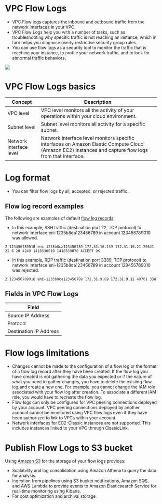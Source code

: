 # VPC Flow Logs
- [VPC Flow logs](https://docs.aws.amazon.com/vpc/latest/userguide/flow-logs.html) captures the inbound and outbound traffic from the network interfaces in your VPC.
- VPC Flow Logs help you with a number of tasks, such as troubleshooting why specific traffic is not reaching an instance, which in turn helps you diagnose overly restrictive security group rules. 
- You can use flow logs as a security tool to monitor the traffic that is reaching your instance, to profile your network traffic, and to look for abnormal traffic behaviors.

![](https://d2908q01vomqb2.cloudfront.net/da4b9237bacccdf19c0760cab7aec4a8359010b0/2019/09/13/2019-08-13_10-41-04.png)

# VPC Flow Logs basics

| Concept                 | Description                                                                                                                                            |
|-------------------------|--------------------------------------------------------------------------------------------------------------------------------------------------------|
| VPC level               | VPC level monitors all the activity of your operations within your cloud environment.                                                                  |
| Subnet level            | Subnet level monitors all activity for a specific subnet.                                                                                              |
| Network interface level | Network interface level monitors specific interfaces on Amazon Elastic Compute Cloud (Amazon EC2) instances and capture flow logs from that interface. |

# Log format
- You can filter flow logs by all, accepted, or rejected traffic.

## Flow log record examples

The following are examples of default [flow log records](https://docs.aws.amazon.com/vpc/latest/userguide/flow-logs-records-examples.html#flow-log-example-accepted-rejected).
- In this example, SSH traffic (destination port 22, TCP protocol) to network interface eni-1235b8ca123456789 in account 123456789010 was allowed.

`2 123456789010 eni-1235b8ca123456789 172.31.16.139 172.31.16.21 20641 22 6 20 4249 1418530010 1418530070 ACCEPT OK`

- In this example, RDP traffic (destination port 3389, TCP protocol) to network interface eni-1235b8ca123456789 in account 123456789010 was rejected.

`2 123456789010 eni-1235b8ca123456789 172.31.9.69 172.31.9.12 49761 338`

## Fields in VPC Flow Logs

| Field                  |
|------------------------|
| Source IP Address      |
| Protocol               |
| Destination IP Address |

# Flow logs limitations
- Changes cannot be made to the configuration of a flow log or the format of a flow log record after they have been created. If the flow log you have created is not gathering the data you expected or if the nature of what you need to gather changes, you have to delete the existing flow log and create a new one. For example, you cannot change the IAM role associated with your flow log after creation. To associate a different IAM role, you would have to recreate the flow log.
- Flow logs can only be configured for VPC peering connections deployed by your account. VPC peering connections deployed by another account cannot be monitored using VPC flow logs even if they have been authorized to link to VPCs within your account.
- Network interfaces for EC2-Classic instances are not supported. This includes instances linked to your VPC through ClassicLink.

# Publish Flow Logs to S3 bucket 
Using [Amazon S3](../../6_FileStorages/3_S3ObjectStorage/Readme.md) for the storage of your flow logs provides:
- Scalability and log consolidation using Amazon Athena to query the data for analysis. 
- Ingestion from pipelines using S3 bucket notifications, Amazon SQS, and AWS Lambda to provide events to Amazon Elasticsearch Service for real-time monitoring using Kibana.
- For cost optimization and archival storage.
